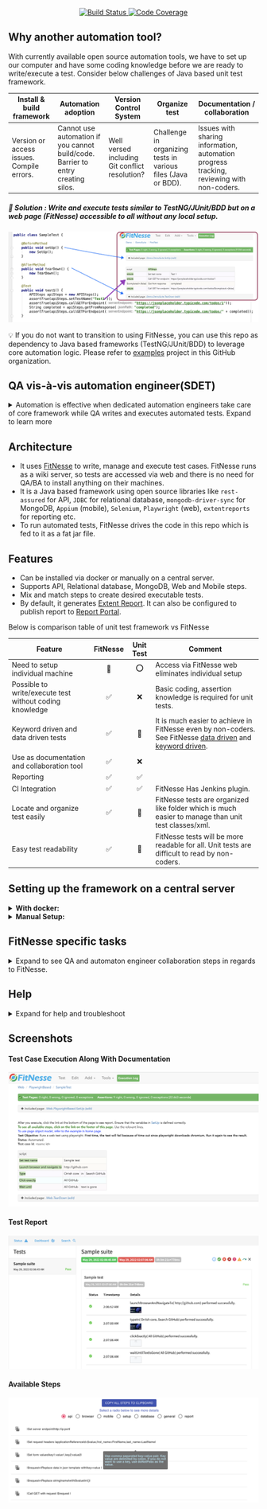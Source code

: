<p align="center">
    <a href="https://github.com/Orrish-Automation/orrish-core/actions/workflows/workflow.yml">
      <img alt="Build Status" src="https://github.com/Orrish-Automation/orrish-core/actions/workflows/workflow.yml/badge.svg" />
    </a>
    <a href="https://codecov.io/gh/Orrish-Automation/orrish-core">
      <img alt="Code Coverage" src="https://codecov.io/gh/Orrish-Automation/orrish-core/branch/main/graph/badge.svg" />
    </a>
  </p>

## Why another automation tool?
With currently available open source automation tools, we have to set up our computer and have some coding knowledge before we are ready to write/execute a test. Consider below challenges of Java based unit test framework. 

| Install & build framework | Automation adoption | Version Control System | Organize test | Documentation / collaboration |
| --- | --- |  --- | --- | --- |
| Version or access issues. Compile errors. | Cannot use automation if you cannot build/code. Barrier to entry creating silos. | Well versed including Git conflict resolution? | Challenge in organizing tests in various files (Java or BDD). | Issues with sharing information, automation progress tracking, reviewing with non-coders. |

##### :gem: Solution : Write and execute tests similar to TestNG/JUnit/BDD but on a web page (FitNesse) accessible to all without any local setup.  
![Unit Test To FitNesse](https://github.com/Orrish-Automation/orrish-core/blob/main/UnitTestToFitNesseTestCase.png?raw=true)

:bulb: If you do not want to transition to using FitNesse, you can use this repo as dependency to Java based frameworks (TestNG/JUnit/BDD) to leverage core automation logic. Please refer to [examples](https://github.com/Orrish-Automation/examples) project in this GitHub organization.

## QA vis-à-vis automation engineer(SDET)

<details>
<summary>Automation is effective when dedicated automation engineers take care of core framework while QA writes and executes automated tests. Expand to learn more</summary>
<br>To implement successful test automation, it is important that product experts (QA, Business users) are able to write, manage and execute automated tests themselves without setting up their machines. An automation engineer will spend more time on framework and other development activities.

| QA / Business users | SDET / Automation Engineer | 
| --- | --- |
| Product expert, understand product features well | Implement good coding principles/design patterns, R&D on evolving automation tech stack. Extend and maintain automation framework code - good coding knowledge needed. |
| Clarify, document, write and execute automated tests, analyze failures | Train team members to write/execute their own automated tests, train in analyzing test failure root cause. |  
| Exploratory test and manual execution of not automated tests |  Setup and maintain automation infrastructure and CI integration - good scripting/DevOps skill needed. |
| Manage test data and test environment with help from various other teams. | Develop tools for task automation, process automation, data generation, data cleanup, mock servers etc. |
</details>

## Architecture
* It uses [FitNesse](http://fitnesse.org) to write, manage and execute test cases. FitNesse runs as a wiki server, so tests are accessed via web and there is no need for QA/BA to install anything on their machines. 
* It is a Java based framework using open source libraries like `rest-assured` for API, `JDBC` for relational database, `mongodb-driver-sync` for MongoDB, `Appium` (mobile), `Selenium`, `Playwright` (web), `extentreports` for reporting etc.
* To run automated tests, FitNesse drives the code in this repo which is fed to it as a fat jar file.

## Features

* Can be installed via docker or manually on a central server.
* Supports API, Relational database, MongoDB, Web and Mobile steps.
* Mix and match steps to create desired executable tests.
* By default, it generates [Extent Report](https://github.com/extent-framework/extentreports-java). It can also be configured to publish report to [Report Portal](https://reportportal.io/).

Below is comparison table of unit test framework vs FitNesse

| Feature | FitNesse | Unit Test | Comment |
|   ---   |  :---:   |   :---:   |   ---   |
| Need to setup individual machine | :tada: | :o: |  Access via FitNesse web eliminates individual setup |
| Possible to write/execute test without coding knowledge | :white_check_mark: | :x: | Basic coding, assertion knowledge is required for unit tests. | 
| Keyword driven and data driven tests | :white_check_mark:  | :dart: | It is much easier to achieve in FitNesse even by non-coders. See FitNesse [data driven](http://fitnesse.org/FitNesse.UserGuide.WritingAcceptanceTests.SliM.DecisionTable) and [keyword driven](http://fitnesse.org/FitNesse.UserGuide.WritingAcceptanceTests.SliM.ScriptTable). |
| Use as documentation and collaboration tool |:white_check_mark: | :x: |
| Reporting |:white_check_mark: | :white_check_mark: |
| CI Integration | :white_check_mark: | :white_check_mark: | FitNesse Has Jenkins plugin. |
| Locate and organize test easily | :white_check_mark: |:dart: | FitNesse tests are organized like folder which is much easier to manage than unit test classes/xml. |
| Easy test readability | :white_check_mark: | :dart: | FitNesse tests will be more readable for all. Unit tests are difficult to read by non-coders. |

## Setting up the framework on a central server

<details>
<summary><b>With docker:</b></summary>

- The easiest way to set up is via docker with below command. Access the automation server on the port you specified in below command.

  `docker run -p <your_desired_port>:80 suratdas/orrish-core:1.0.3`
</details>

<details>
<summary><b>Manual Setup:</b></summary>

If you don't have docker installed or if you want to setup manually, follow below process
  - Clone/download this repo.
  - Run `pushJarAndStartFitnesse.sh` If the port 80 is already in use or if you want to start manually, refer the help section.
</details>
  
## FitNesse specific tasks

<details>
<summary>Expand to see QA and automaton engineer collaboration steps in regards to FitNesse.</summary>

| QA / Business users | SDET / Automation Engineer | 
| --- | --- |
| Be aware of the methods available through FitNesse web UI. Using those methods, write executable test cases in a folder like structure in FitNesse. | Setup automation server for all teams. Set up multiple servers based on needs. Train QA member to write FitNesse tests. |
| For web/mobile tests, learn to find DOM locator to be included in the test case. | Periodic commit of test cases in version control. Check help section for details. |
| Execute tests, analyze report. | Modify code based on team specific requirement. Check help section for details. |
| Use this tool as documentation and collaboration. | Integrate tests in continuous integration environment (There is Jenkins plugin for FitNesse). |
</details>

## Help

<details>
<summary>Expand for help and troubleshoot</summary>

* All tests will be stored as plain text file under FitNesseRoot folder. If you use docker to run automation server, you may want to use `docker cp <container_id>:/app/FitNesseRoot .` command to transfer tests from the container to your host machine. Commit them periodically to your version control system.
* If existing methods are not sufficient, feel free to raise a pull request. You can also modify code, create a jar file with command `mvn compile assembly:single`, rename the jar to `orrish-core.jar` and place it under `target` folder. If using docker container, use command `docker cp target/*.jar <container_id>:/app/target` 
* Update code and start FitNesse manually : 
    - Download [FitNesse Jar](http://fitnesse.org) and place it in the location where you cloned this repo.
    - Create a fat jar from this repo with the command `mvn compile assembly:single`. Rename the created jar to orrish-core.jar and move it under ```target``` folder in the cloned location.
    - Run command `java -jar fitnesse-standalone.jar -p <desired_port>` and access the server on the port you specified in this command.
* Add new area in available steps : Navigate to FitNesseRoot/files/all-steps.json and add the areas here. Remember to update steps described here. 
* Update steps in available steps : In FitNesse homepage, you will find a link to update/add steps. 
</details>

## Screenshots
#### Test Case Execution Along With Documentation
![Test Case Execution](https://github.com/Orrish-Automation/orrish-core/blob/main/TestCase.png?raw=true)
#### Test Report
![Test Report](https://github.com/Orrish-Automation/orrish-core/blob/main/TestReport.png?raw=true)
#### Available Steps
![Available Steps](https://github.com/Orrish-Automation/orrish-core/blob/main/AvailableSteps.png?raw=true)
